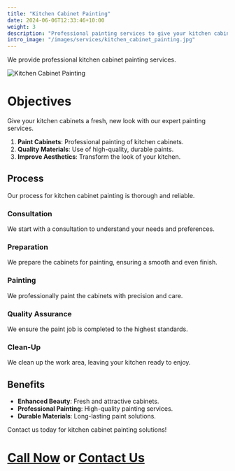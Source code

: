 ```yaml
---
title: "Kitchen Cabinet Painting"
date: 2024-06-06T12:33:46+10:00
weight: 3
description: "Professional painting services to give your kitchen cabinets a fresh, new look."
intro_image: "/images/services/kitchen_cabinet_painting.jpg"
---
```


We provide professional kitchen cabinet painting services.

![Kitchen Cabinet Painting](/images/services/kitchen_cabinet_painting.jpg)

# Objectives

Give your kitchen cabinets a fresh, new look with our expert painting services.

1. **Paint Cabinets**: Professional painting of kitchen cabinets.
2. **Quality Materials**: Use of high-quality, durable paints.
3. **Improve Aesthetics**: Transform the look of your kitchen.

## Process

Our process for kitchen cabinet painting is thorough and reliable.

### Consultation

We start with a consultation to understand your needs and preferences.

### Preparation

We prepare the cabinets for painting, ensuring a smooth and even finish.

### Painting

We professionally paint the cabinets with precision and care.

### Quality Assurance

We ensure the paint job is completed to the highest standards.

### Clean-Up

We clean up the work area, leaving your kitchen ready to enjoy.

## Benefits

- **Enhanced Beauty**: Fresh and attractive cabinets.
- **Professional Painting**: High-quality painting services.
- **Durable Materials**: Long-lasting paint solutions.

Contact us today for kitchen cabinet painting solutions!

# [Call Now](tel:561-846-0938) or [Contact Us](/contact)
